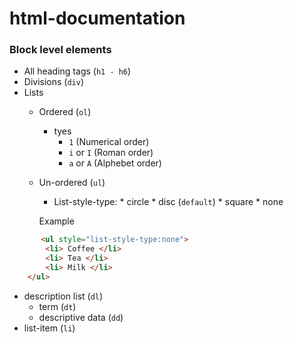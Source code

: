 # html-documentation
### Block level elements
* All heading tags (`h1 - h6`)
* Divisions (`div`)
* Lists
  * Ordered (`ol`)
  	* tyes
		* `1` (Numerical order)
		* `i` or `I` (Roman order)
		* `a` or `A` (Alphebet order)
  * Un-ordered (`ul`)
  	* List-style-type:
    		* circle
    		* disc (`default`)
    		* square
    		* none
    
    Example
```html
       <ul style="list-style-type:none">
		<li> Coffee </li>
		<li> Tea </li>
		<li> Milk </li>
	</ul>
```

  * description list (`dl`)
    * term (`dt`)
    * descriptive data (`dd`)
  * list-item (`li`)
